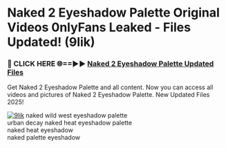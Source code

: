 # Naked 2 Eyeshadow Palette Original Videos 0nlyFans Leaked - Files Updated! (9lik)

<h3>🔴 CLICK HERE 🌐==►► <a href="https://tinyurl.com/up5wt9bj" rel="nofollow">Naked 2 Eyeshadow Palette Updated Files</a></h3>

Get Naked 2 Eyeshadow Palette and all content. Now you can access all videos and pictures of Naked 2 Eyeshadow Palette. New Updated Files 2025!

[![9lik](https://i.imgur.com/ABiUzMV.gif)](https://tinyurl.com/up5wt9bj)
naked wild west eyeshadow palette<br>
urban decay naked heat eyeshadow palette<br>
naked heat eyeshadow<br>
naked palette eyeshadow